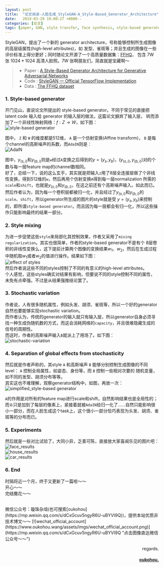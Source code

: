 ```yaml
---
layout: post
title:  "论文阅读-人脸生成_StyleGAN-A_Style-Based_Generator_Architecture"
date:   2019-03-29 19:00:27 +0800--
categories: [论文]
tags: [paper, GAN, style transfer, face synthesis, style-based generator]  
---
```


StyleGAN，提出了一个新的 generator architecture，号称能够控制所生成图像的高层级属性(high-level attributes)，如
发型、雀斑等；并且生成的图像在一些评价标准上得分更好；同时随论文开源了一个高质量数据集：[FFHQ](https://github.com/NVlabs/ffhq-dataset)，
包含 7W 张 $1024*1024$ 高清人脸照。7W 张啊朋友们，简直就是宝藏啊～  

>- Paper    :   [A Style-Based Generator Architecture for Generative Adversarial Networks](https://arxiv.org/abs/1812.04948)  
>- Code     :   [StyleGAN — Official TensorFlow Implementation](https://github.com/NVlabs/stylegan)  
>- Data     :   [The FFHQ dataset](https://github.com/NVlabs/ffhq-dataset)  


### 1. Style-based generator  
开门见山，直说论文所提出的 style-based generator。不同于常见的直接把 latent code 输入给 generator 的输入层的做法，这篇论文摒弃了输入层，
转而添加了一个非线性映射网络：$f:Z \to W$，如下图：  
![style-based generator](https://s1.ax2x.com/2019/04/11/5GWopK.png)  

图中， `Z` 和 `W` 的维度都是512维， `A` 是一个仿射变换(Affine transform)， `B` 是每个channel的高斯噪声的系数，而`AdaIN`则是：  
![AdaIN](https://s1.ax2x.com/2019/04/11/5GWq1G.png)  

图中，$y_(s,i)$和$y_(b,i)$则是`w`经过`A`变换之后得到的$y=(y_s, y_b)$，$(y_(s,i),y_(b,i))$对的个数与每一层feature map的channel数相同。  
好了，总结一下，说的这么玄乎，其实就是把输入`z`用了8层全连接层做了个非线性变换，得到512维的`w`，然后再用个仿射变换`A`得到每一层normalization
所需的`scale`和`shift`，也就是$y_(s,i)$和$y_(b,i)$，在这之前还有个高斯噪声输入。如此而已。  
然后作者认为，因为每一个卷积层都被归一化，并且经过了$y_(s,i)$和$y_(b,i)$的`scale`、`shift`，所以generator所生成的图片的style就是受
$y=(y_s, y_b)$来控制的，即所谓`style-based generator`。而且因为每一层都会有归一化，所以这些操作只能影响最终的结果一部分。  

### 2. Style mixing  
为进一步促使这些`style`来局部化其控制效果，作者又采用了`mixing regularization`。其实也很简单，作者的style-based generator不是有个
8层卷积的非线性变换么，这下提前计算两个图像的变换结果$w_1$、$w_2$，然后在生成过程中随机取$w_1$或者$w_2$的值进行操作。结果如下图：  
![effect of styles](https://s1.ax2x.com/2019/04/11/5GWwon.png)  
然后作者说这些不同的styles控制了不同的有意义的high-level attributes。  
个人感觉，这些styles确实对结果有影响，但要说不同的style控制不同的属性，未免有点牵强。不过是从结果强推结论罢了。  

### 3. Stochastic variation  
作者说，人有很多随机属性，例如头发、胡须、雀斑等，所以一个好的generator自然也要能够实现stochastic variation。  
而作者认为，传统的generator的输入就只有输入层，所以generator自身必须寻找一种生成伪随机数的方式，而这会消耗网络的`capacity`，并且很难隐藏生成的
信号的周期性。  
而这时，作者的高斯噪声输入`B`就派上了用场了。如下图：  
![stochastic-variation](https://s1.ax2x.com/2019/04/11/5Gd5dE.png)  

  
### 4. Separation of global effects from stochasticity
然后就是作者声称的，其style `A` 和高斯噪声 `B` 能够分别控制生成图像的不同level： `A` 控制全局属性，如姿态、身份等，而 `B` 控制一些相对次要的
随机变量，如不同的发型、胡须分布等等。  
其实这也不难理解，观察generator结构中，如图，再放一次：  
![simplified_style-based generator](https://s1.ax2x.com/2019/04/11/5GdTkS.png)     

`A`的作用是对所有的feature map进行scale和shift，自然影响结果也是全局性的；
而`Ｂ`只是加到了每层的像素上，紧接着就被`AdaIN`给归一化了……自然只能影响很小一部分，而在人脸生成这个task上，这个很小一部分恰巧表现为头发、胡须、雀斑等的分布而已。  


### 5. Experiments  
然后就是一些对比试验了，大同小异，乏善可陈，直接放大家喜闻乐见的图片吧：  
![face_results](https://s1.ax2x.com/2019/04/11/5GdDx2.png)  
![house_results](https://s1.ax2x.com/2019/04/11/5GdFza.png)  
![car_results](https://s1.ax2x.com/2019/04/11/5GdHvz.png)  

### 6. End  
时隔将近一个月，终于又更新了一篇啦～～  
开心～～  
完结撒花～～












<br>
微信公众号：璇珠杂俎(也可搜索[oukohou](https://mp.weixin.qq.com/s/dCxGcuv5ngyR6U-uBYVI9Q))，提供本站优质非技术博文～～
[![wechat_official_account](https://www.oukohou.wang/assets/imgs/wechat_official_account.png)](https://mp.weixin.qq.com/s/dCxGcuv5ngyR6U-uBYVI9Q "点击图像直达微信公众号～～")  




<br>
<p  align="right">regards.</p>
<h4 align="right">
    <a href="https://www.oukohou.wang/">
        oukohou.
    </a>
</h4>

